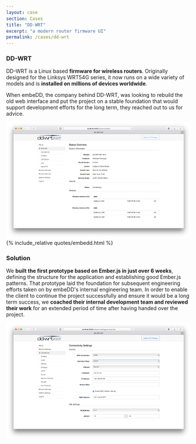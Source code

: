 ```yaml
---
layout: case
section: Cases
title: "DD-WRT"
excerpt: "a modern router firmware UI"
permalink: /cases/dd-wrt
---
```


<div class="row content-section">
  <div class="col-xs-12 col-sm-6 col-sm-push-6 col-md-5 col-md-offset-1 col-md-push-5">
    <h3>DD-WRT</h3>
    <p>DD-WRT is a Linux based <strong>firmware for wireless routers</strong>. Originally designed for the Linksys WRT54G series, it now runs on a wide variety of models and is <strong>installed on millions of devices worldwide</strong>.</p>
    <p>When embeDD, the company behind DD-WRT, was looking to rebuild the old web interface and put the project on a stable foundation that would support development efforts for the long term, they reached out to us for advice.</p>
  </div>
  <div class="col-xs-10 col-xs-offset-1 col-sm-6 col-sm-offset-0 col-sm-pull-6 col-md-5 col-md-offset-1">
    <img src="/images/cases/dd-wrt/overview.png" class="img-responsive" alt="Overview">
  </div>
</div>

<div class="secondary-banner quote-banner">
  <div class="container">
    <div class="row content-section">
      <div class="col-xs-12 col-md-10 col-md-offset-1">
        {% include_relative quotes/embedd.html %}
      </div>
    </div>
  </div>
</div>

<div class="row content-section">
  <div class="col-xs-12 col-sm-6 col-md-5 col-md-offset-1">
    <h3>Solution</h3>
    <p>We <strong>built the first prototype based on Ember.js in just over 6 weeks</strong>, defining the structure for the application and establishing good Ember.js patterns. That prototype laid the foundation for subsequent engineering efforts taken on by embeDD's internal engineering team. In order to enable the client to continue the project successfully and ensure it would be a long term success, we <strong>coached their internal development team and reviewed their work</strong> for an extended period of time after having handed over the project.</p>
  </div>
  <div class="col-xs-12 col-sm-6 col-md-5">
    <img src="/images/cases/dd-wrt/settings.png" class="img-responsive" alt="Settings">
  </div>
</div>
